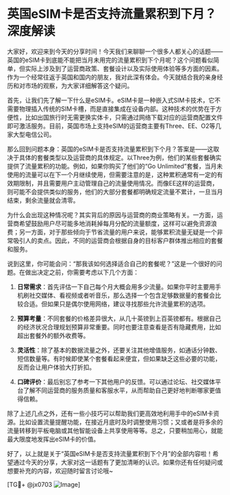 # 英国eSIM卡是否支持流量累积到下月？深度解读

大家好，欢迎来到今天的分享时间！今天我们来聊聊一个很多人都关心的话题——英国的eSIM卡到底能不能把当月未用完的流量累积到下个月呢？这个问题看似简单，但实际上涉及到了运营商政策、套餐设计以及实际使用体验等多方面的因素。作为一个经常往返于英国和国内的朋友，我对此深有体会。今天就结合我的亲身经历和对市场的观察，为大家详细解答这个疑问。

首先，让我们先了解一下什么是eSIM卡。eSIM卡是一种嵌入式SIM卡技术，它不需要物理插入传统的SIM卡槽，而是直接集成在设备内部。这种技术的优势在于方便性，比如出国旅行时无需更换实体卡，只需通过网络下载对应的运营商配置文件即可激活服务。目前，英国市场上支持eSIM的运营商主要有Three、EE、O2等几家大型电信公司。

那么回到问题本身：英国的eSIM卡是否支持流量累积到下个月？答案是——这取决于具体的套餐类型以及运营商的具体规定。以Three为例，他们的某些套餐确实提供了流量累积的功能。例如，如果你购买了他们的“Go Unlimited”套餐，当月未使用的流量可以在下一个月继续使用，但需要注意的是，这种累积通常有一定的有效期限制，并且需要用户主动管理自己的流量使用情况。而像EE这样的运营商，则可能不会提供类似的服务，他们的大部分套餐都明确规定流量不累计，一旦当月结束，剩余流量就会清零。

为什么会出现这种情况呢？其实背后的原因与运营商的商业策略有关。一方面，运营商希望鼓励用户尽可能多地消耗掉每月分配的流量额度，这样可以避免资源浪费；另一方面，对于那些倾向于节省流量的用户来说，能够累积流量无疑是一个非常吸引人的卖点。因此，不同的运营商会根据自身的目标客户群体推出相应的套餐和服务。

说到这里，你可能会问：“那我该如何选择适合自己的套餐呢？”这是一个很好的问题。在做出决定之前，你需要考虑以下几个方面：

1. **日常需求**：首先评估一下自己每个月大概会用多少流量。如果你平时主要用手机刷社交媒体、看视频或者听音乐，那么选择一个包含足够数据量的套餐会比较合适。但如果只是偶尔使用网络，建议寻找那些允许流量累积的选项。

2. **预算考量**：不同套餐的价格差异很大，从几十英镑到上百英镑都有。根据自己的经济状况合理规划预算非常重要。同时也要注意查看是否有隐藏费用，比如超出套餐外的额外收费等。

3. **灵活性**：除了基本的数据流量之外，还要关注其他增值服务，如通话分钟数、短信数量等。有时候即使某个套餐看起来便宜，但如果缺乏这些必要的功能，反而会让用户体验大打折扣。

4. **口碑评价**：最后别忘了参考一下其他用户的反馈。可以通过论坛、社交媒体平台了解不同运营商的服务质量和客服水平，从而帮助自己更好地判断哪家更值得信赖。

除了上述几点之外，还有一些小技巧可以帮助我们更高效地利用手中的eSIM卡资源。比如设置流量提醒功能，在接近月底时及时调整使用习惯；又或者是将多余的流量转移到平板电脑或其他智能设备上共享使用等等。总之，只要稍加用心，就能最大限度地发挥出eSIM卡的价值。

好了，以上就是关于“英国eSIM卡是否支持流量累积到下个月”的全部内容啦！希望通过今天的分享，大家对这一话题有了更加清晰的认识。如果你还有任何疑问或想要补充的内容，欢迎随时留言讨论哦~

[TG💪+ @jx0703 ![Image](https://github.com/user-attachments/assets/dbca1d08-cadb-493c-b0ec-ad6f7a83f270)]